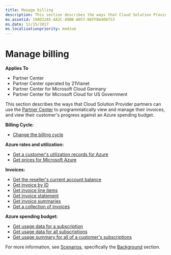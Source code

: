 ```yaml
---
title: Manage billing
description: This section describes the ways that Cloud Solution Provider partners can use the Partner Center to programmatically view and manage their invoices, and view their customer's progress against an Azure spending budget.
ms.assetid: 198D32A5-AA2C-49BB-A057-0EFFBA408753
ms.date: 12/15/2017
ms.localizationpriority: medium
---
```


# Manage billing


**Applies To**

-   Partner Center
-   Partner Center operated by 21Vianet
-   Partner Center for Microsoft Cloud Germany
-   Partner Center for Microsoft Cloud for US Government

This section describes the ways that Cloud Solution Provider partners can use the [Partner Center](index.md) to programmatically view and manage their invoices, and view their customer's progress against an Azure spending budget.

**Billing Cycle:**
- [Change the billing cycle](change-the-billing-cycle.md)

**Azure rates and utilization:**
- [Get a customer's utilization records for Azure](get-a-customer-s-utilization-record-for-azure.md)
- [Get prices for Microsoft Azure](get-prices-for-microsoft-azure.md)

**Invoices:**
- [Get the reseller's current account balance](get-the-reseller-s-current-account-balance.md)
- [Get invoice by ID](get-invoice-by-id.md)
- [Get invoice line items](get-invoiceline-items.md)
- [Get invoice statement](get-invoice-statement.md) 
- [Get invoice summaries](get-invoice-summaries.md)
- [Get a collection of invoices](get-a-collection-of-invoices.md)

**Azure spending budget:**
- [Get usage data for a subscription](get-a-subscriptions-resource-usage-information.md)
- [Get usage data for all subscriptions](https://msdn.microsoft.com/library/partnercenter/mt651644.aspx)
- [Get usage summary for all of a customer's subscriptions](get-a-customers-rated-usage-information.md)

For more information, see [Scenarios](scenarios.md), specifically the [Background](scenarios.md#background) section.

 

 




